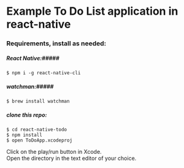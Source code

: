 Example To Do List application in react-native
========================

### Requirements, install as needed: ###

##### React Native:#####
```
$ npm i -g react-native-cli
```

##### watchman:#####
```
$ brew install watchman
```

##### clone this repo: #####

```
$ cd react-native-todo
$ npm install
$ open ToDoApp.xcodeproj
```

Click on the play/run button in Xcode.
<br />
Open the directory in the text editor of your choice.

